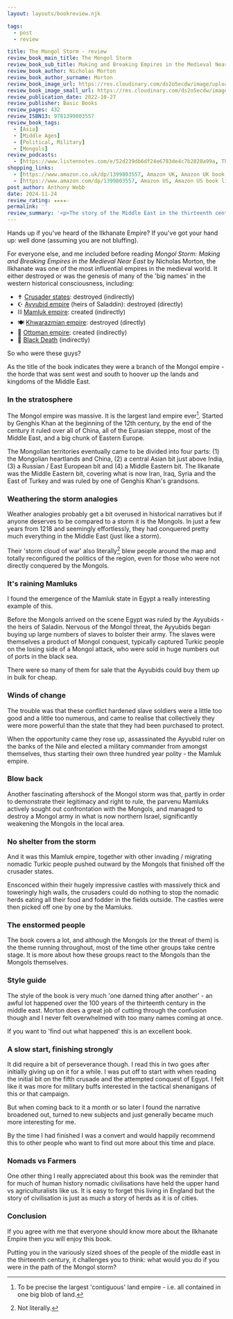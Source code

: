 ```yaml
---
layout: layouts/bookreview.njk

tags:
  - post
  - review

title: The Mongol Storm - review
review_book_main_title: The Mongol Storm
review_book_sub_title: Making and Breaking Empires in the Medieval Near East
review_book_author: Nicholas Morton
review_book_author_surname: Morton
review_book_image_url: https://res.cloudinary.com/ds2o5ecdw/image/upload/acovers/1399803557.02._SCL_.jpg
review_book_image_small_url: https://res.cloudinary.com/ds2o5ecdw/image/upload/acovers/1399803557.02._SCM_.jpg
review_publication_date: 2022-10-27
review_publisher: Basic Books
review_pages: 432
review_ISBN13: 9781399803557
review_book_tags:
  - [Asia]
  - [Middle Ages]
  - [Political, Military]
  - [Mongols]
review_podcasts:
  - [https://www.listennotes.com/e/52d239db6df24e6783de4c7b2828a99a, The Medieval Podcast, The Mongol Storm with Nicholas Morton]
shopping_links:
  - [https://www.amazon.co.uk/dp/1399803557, Amazon UK, Amazon UK book link]
  - [https://www.amazon.com/dp/1399803557, Amazon US, Amazon US book link]
post_author: Anthony Webb
date: 2024-11-24
review_rating: ★★★★☆
permalink: ''
review_summary: '<p>The story of the Middle East in the thirteenth century - buffeted by the storm clouds of war unleashed by the Mongol Empire. Mighty empires were uprooted while the seeds of others were blown into new soil.</p><p>An excellent book, giving you a wide range of perspectives - much broader than the military textbook that I had initially expected / feared! It challenges you to think: what would you do if you were in the path of the Mongol storm?</p>'
---
```

Hands up if you've heard of the Ilkhanate Empire? If you've got your hand up: well done (assuming you are not bluffing).

For everyone else, and me included before reading _Mongol Storm: Making and Breaking Empires in the Medieval Near East_ by Nicholas Morton, the Ilkhanate was one of the most influential empires in the medieval world. It either destroyed or was the genesis of many of the 'big names' in the western historical consciousness, including:

- ✝ [Crusader states](https://en.wikipedia.org/wiki/Crusader_states): destroyed (indirectly)
- ☪ [Ayyubid empire](https://en.wikipedia.org/wiki/Ayyubid_dynasty) (heirs of Saladdin): destroyed (directly)
- ⛓ [Mamluk empire](https://en.wikipedia.org/wiki/Mamluk_Sultanate): created (indirectly)
- 🍽 [Khwarazmian empire](https://en.wikipedia.org/wiki/Khwarazmian_Empire): destroyed (directly)
- 🕌 [Ottoman empire](https://en.wikipedia.org/wiki/Ottoman_Empire): created (indirectly)
- 🐀 [Black Death](https://en.wikipedia.org/wiki/Black_Death) (indirectly)

So who were these guys?

As the title of the book indicates they were a branch of the Mongol empire - the horde that was sent west and south to hoover up the lands and kingdoms of the Middle East.

### In the stratosphere

The Mongol empire was massive. It is the largest land empire ever[^1]. Started by Genghis Khan at the beginning of the 12th century, by the end of the century it ruled over all of China, all of the Eurasian steppe, most of the Middle East, and a big chunk of Eastern Europe.

The Mongolian territories eventually came to be divided into four parts: (1) the Mongolian heartlands and China, (2) a central Asian bit just above India, (3) a Russian / East European bit and (4) a Middle Eastern bit. The Ilkanate was the Middle Eastern bit, covering what is now Iran, Iraq, Syria and the East of Turkey and was ruled by one of Genghis Khan's grandsons.

### Weathering the storm analogies

Weather analogies probably get a bit overused in historical narratives but if anyone deserves to be compared to a storm it is the Mongols. In just a few years from 1218 and seemingly effortlessly, they had conquered pretty much everything in the Middle East (just like a storm).

Their 'storm cloud of war' also literally[^2] blew people around the map and totally reconfigured the politics of the region, even for those who were not directly conquered by the Mongols.

### It's raining Mamluks

I found the emergence of the Mamluk state in Egypt a really interesting example of this.

Before the Mongols arrived on the scene Egypt was ruled by the Ayyubids - the heirs of Saladin. Nervous of the Mongol threat, the Ayyubids began buying up large numbers of slaves to bolster their army. The slaves were themselves a product of Mongol conquest, typically captured Turkic people on the losing side of a Mongol attack, who were sold in huge numbers out of ports in the black sea.

There were so many of them for sale that the Ayyubids could buy them up in bulk for cheap.

### Winds of change

The trouble was that these conflict hardened slave soldiers were a little too good and a little too numerous, and came to realise that collectively they were more powerful than the state that they had been purchased to protect.

When the opportunity came they rose up, assassinated the Ayyubid ruler on the banks of the Nile and elected a military commander from amongst themselves, thus starting their own three hundred year polity - the Mamluk empire.

### Blow back

Another fascinating aftershock of the Mongol storm was that, partly in order to demonstrate their legitimacy and right to rule, the parvenu Mamluks actively sought out confrontation with the Mongols, and managed to destroy a Mongol army in what is now northern Israel, significantly weakening the Mongols in the local area.

### No shelter from the storm

And it was this Mamluk empire, together with other invading / migrating nomadic Turkic people pushed outward by the Mongols that finished off the crusader states.

Ensconced within their hugely impressive castles with massively thick and toweringly high walls, the crusaders could do nothing to stop the nomadic herds eating all their food and fodder in the fields outside. The castles were then picked off one by one by the Mamluks.

### The enstormed people

The book covers a lot, and although the Mongols (or the threat of them) is the theme running throughout, most of the time other groups take centre stage. It is more about how these groups react to the Mongols than the Mongols themselves.

### Style guide

The style of the book is very much 'one darned thing after another' - an awful lot happened over the 100 years of the thirteenth century in the middle east. Morton does a great job of cutting through the confusion though and I never felt overwhelmed with too many names coming at once.

If you want to 'find out what happened' this is an excellent book.

### A slow start, finishing strongly

It did require a bit of perseverance though. I read this in two goes after initially giving up on it for a while. I was put off to start with when reading the initial bit on the fifth crusade and the attempted conquest of Egypt. I felt like it was more for military buffs interested in the tactical shenanigans of this or that campaign.

But when coming back to it a month or so later I found the narrative broadened out, turned to new subjects and just generally became much more interesting for me.

By the time I had finished I was a convert and would happily recommend this to other people who want to find out more about this time and place.

### Nomads vs Farmers

One other thing I really appreciated about this book was the reminder that for much of human history nomadic civilisations have held the upper hand vs agriculturalists like us. It is easy to forget this living in England but the story of civilisation is just as much a story of herds as it is of cities.

### Conclusion

If you agree with me that everyone should know more about the Ilkhanate Empire then you will enjoy this book.

Putting you in the variously sized shoes of the people of the middle east in the thirteenth century, it challenges you to think: what would you do if you were in the path of the Mongol storm?



[^1]: To be precise the largest 'contiguous' land empire - i.e. all contained in one big blob of land.

[^2]: Not literally.